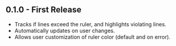 ## 0.1.0 - First Release
* Tracks if lines exceed the ruler, and highlights violating lines.
* Automatically updates on user changes.
* Allows user customization of ruler color (default and on error).
